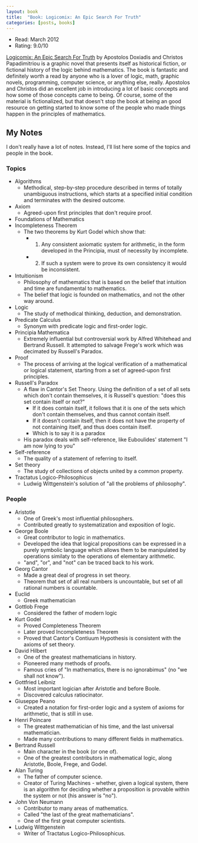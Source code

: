 ```yaml
---
layout: book
title:  "Book: Logicomix: An Epic Search For Truth"
categories: [posts, books]
---
```

* Read: March 2012
* Rating: 9.0/10

[Logicomix: An Epic Search For Truth](http://www.amazon.com/dp/0747597200?tag=parker08-20) by Apostolos Doxiadis and Christos Papadimitriou is a graphic novel that presents itself as historical fiction, or fictional history of the logic behind mathematics. The book is fantastic and definitely worth a read by anyone who is a lover of logic, math, graphic novels, programming, computer science, or anything else, really. Apostolos and Christos did an excellent job in introducing a lot of basic concepts and how some of those concepts came to being. Of course, some of the material is fictionalized, but that doesn't stop the book at being an good resource on getting started to know some of the people who made things happen in the principles of mathematics.

## My Notes

I don't really have a lot of notes. Instead, I'll list here some of the topics and people in the book.

### Topics

* Algorithms
  * Methodical, step-by-step procedure described in terms of totally unambiguous instructions, which starts at a specified initial condition and terminates with the desired outcome.
* Axiom
  * Agreed-upon first principles that don't require proof.
* Foundations of Mathematics
* Incompleteness Theorem
  * The two theorems by Kurt Godel which show that:
    * 1) Any consistent axiomatic system for arithmetic, in the form developed in the Principia, must of necessity by incomplete.
    * 2) If such a system were to prove its own consistency it would be inconsistent.
* Intuitionism
  * Philosophy of mathematics that is based on the belief that intuition and time are fundamental to mathematics.
  * The belief that logic is founded on mathematics, and not the other way around.
* Logic
  * The study of methodical thinking, deduction, and demonstration.
* Predicate Calculus
  * Synonym with predicate logic and first-order logic.
* Principia Mathematica
  * Extremely influential but controversial work by Alfred Whitehead and Bertrand Russell. It attempted to salvage Frege's work which was decimated by Russell's Paradox.
* Proof
  * The process of arriving at the logical verification of a mathematical or logical statement, starting from a set of agreed-upon first principles.
* Russell's Paradox
  * A flaw in Cantor's Set Theory. Using the definition of a set of all sets which don't contain themselves, it is Russell's question: "does this set contain itself or not?"
    * If it does contain itself, it follows that it is one of the sets which don't contain themselves, and thus cannot contain itself.
    * If it doesn't contain itself, then it does not have the property of not containing itself, and thus does contain itself.
    * Which is to say it is a paradox
  * His paradox deals with self-reference, like Euboulides' statement "I am now lying to you"
* Self-reference
  * The quality of a statement of referring to itself.
* Set theory
  * The study of collections of objects united by a common property.
* Tractatus Logico-Philosophicus
  * Ludwig Wittgenstein's solution of "all the problems of philosophy".

### People

* Aristotle
  * One of Greek's most influential philosophers.
  * Contributed greatly to systematization and exposition of logic.
* George Boole
  * Great contributor to logic in mathematics.
  * Developed the idea that logical propositions can be expressed in a purely symbolic language which allows them to be manipulated by operations similaty to the operations of elementary arithmetic.
  * "and", "or", and "not" can be traced back to his work.
* Georg Cantor
  * Made a great deal of progress in set theory.
  * Theorem that set of all real numbers is uncountable, but set of all rational numbers is countable.
* Euclid
  * Greek mathematician
* Gottlob Frege
  * Considered the father of modern logic
* Kurt Godel
  * Proved Completeness Theorem
  * Later proved Incompleteness Theorem
  * Proved that Cantor's Contiuum Hypothesis is consistent with the axioms of set theory.
* David Hilbert
  * One of the greatest mathematicians in history.
  * Pioneered many methods of proofs.
  * Famous cries of "In mathematics, there is no ignorabimus" (no "we shall not know").
* Gottfried Leibniz
  * Most important logician after Aristotle and before Boole.
  * Discovered calculus ratiocinator.
* Giuseppe Peano
  * Created a notation for first-order logic and a system of axioms for arithmetic, that is still in use.
* Henri Poincare
  * The greatest mathematician of his time, and the last universal mathematician.
  * Made many contributions to many different fields in mathematics.
* Bertrand Russell
  * Main character in the book (or one of).
  * One of the greatest contributors in mathematical logic, along Aristotle, Boole, Frege, and Godel.
* Alan Turing
  * The father of computer science.
  * Creator of Turing Machines - whether, given a logical system, there is an algorithm for deciding whether a proposition is provable within the system or not (his answer is "no").
* John Von Neumann
  * Contributor to many areas of mathematics.
  * Called "the last of the great mathematicians".
  * One of the first great computer scientists.
* Ludwig Wittgenstein
  * Writer of Tractatus Logico-Philosophicus.

